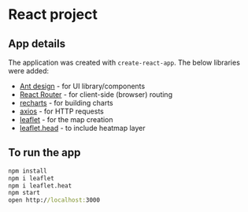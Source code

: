 # React project

## App details

The application was created with `create-react-app`. The below libraries were added:

- [Ant design](https://ant.design/) - for UI library/components
- [React Router](https://reactrouter.com/web/guides/quick-start) - for client-side (browser) routing
- [recharts](https://recharts.org/) - for building charts
- [axios](https://github.com/axios/axios) - for HTTP requests
- [leaflet](https://leafletjs.com) - for the map creation
- [leaflet.head](https://www.npmjs.com/package/leaflet.heat) - to include heatmap layer

## To run the app

```cmd
npm install
npm i leaflet
npm i leaflet.heat
npm start
open http://localhost:3000
```
